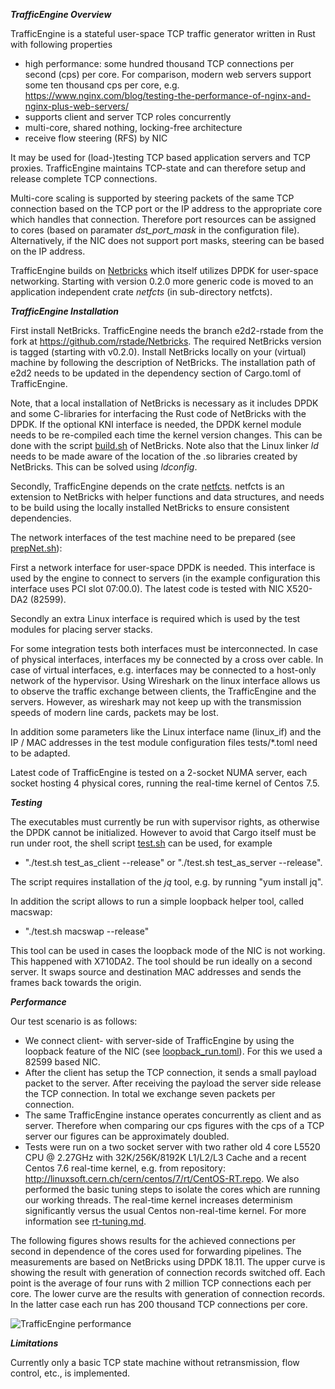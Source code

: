 _**TrafficEngine Overview**_

TrafficEngine is a stateful user-space TCP traffic generator written in Rust with following properties
* high performance: some hundred thousand TCP connections per second (cps) per core. For comparison, modern web servers support some ten thousand cps per core, e.g. https://www.nginx.com/blog/testing-the-performance-of-nginx-and-nginx-plus-web-servers/
* supports client and server TCP roles concurrently
* multi-core, shared nothing, locking-free architecture 
* receive flow steering (RFS) by NIC

It may be used for (load-)testing  TCP based application servers and TCP proxies. TrafficEngine maintains TCP-state and can therefore setup and release complete TCP connections.

Multi-core scaling is supported by steering packets of the same TCP connection based on the TCP port or the IP address to the appropriate core which handles that connection.  Therefore port resources can be assigned to cores (based on paramater _dst_port_mask_ in the configuration file). Alternatively, if the NIC does not support port masks, steering can be based on the IP address.   

TrafficEngine builds on [Netbricks](https://github.com/NetSys/NetBricks) which itself utilizes DPDK for user-space networking. Starting with version 0.2.0 more generic code is moved to an application independent crate _netfcts_ (in sub-directory netfcts).

_**TrafficEngine Installation**_

First install NetBricks. TrafficEngine needs the branch e2d2-rstade from the fork at https://github.com/rstade/Netbricks. 
The required NetBricks version is tagged (starting with v0.2.0). 
Install NetBricks locally on your (virtual) machine by following the description of NetBricks. 
The installation path of e2d2 needs to be updated in the dependency section of Cargo.toml of TrafficEngine. 

Note, that a local installation of NetBricks is necessary as it includes DPDK and some C-libraries for interfacing the Rust code of NetBricks with the DPDK. If the optional KNI interface is needed, the DPDK kernel module needs to be re-compiled each time the kernel version changes. This can be done with the script [build.sh](https://github.com/rstade/NetBricks/blob/e2d2-rstade/build.sh) of NetBricks. Note also that the Linux linker _ld_ needs to be made aware of the location of the .so libraries created by NetBricks. This can be solved using _ldconfig_.

Secondly, TrafficEngine depends on the crate [netfcts](https://github.com/rstade/netfcts). 
netfcts is an extension to NetBricks with helper functions and data structures, 
and needs to be build using the locally installed NetBricks to ensure consistent dependencies.

The network interfaces of the test machine need to be prepared (see [prepNet.sh](https://github.com/silverengine-de/proxyengine/blob/master/prepNet.sh)): 

First a network interface for user-space DPDK is needed. This interface is used by the engine to connect to servers (in the example configuration this interface uses PCI slot 07:00.0). The latest code is tested with NIC X520-DA2 (82599).

Secondly an extra Linux interface is required which is used by the test modules for placing server stacks.

For some integration tests both interfaces must be interconnected. In case of physical interfaces, interfaces my be connected by a cross over cable. In case of virtual interfaces, e.g. interfaces may be connected to a host-only network of the hypervisor. Using Wireshark on the linux interface allows us to observe the traffic exchange between clients, the TrafficEngine and the servers. However, as wireshark may not keep up with the transmission speeds of modern line cards, packets may be lost. 

In addition some parameters like the Linux interface name (linux_if) and the IP / MAC addresses in the test module configuration files  tests/*.toml need to be adapted. 

Latest code of TrafficEngine is tested on a 2-socket NUMA server, each socket hosting 4 physical cores, running the real-time kernel of Centos 7.5.

**_Testing_**

The executables must currently be run with supervisor rights, as otherwise the DPDK cannot be initialized. However to avoid that Cargo itself must be run under root, the shell script [test.sh](https://github.com/rstade/TrafficEngine/blob/master/test.sh) can be used, for example 

* "./test.sh test_as_client  --release"  or  "./test.sh test_as_server  --release". 

The script requires installation of the _jq_ tool, e.g.  by running "yum install jq". 

In addition the script allows to run a simple loopback helper tool, called macswap:
* "./test.sh macswap --release"

This tool can be used in cases the loopback mode of the NIC is not working. This happened with X710DA2. The tool should be run ideally on a second server. It swaps source and destination MAC addresses and sends the frames back towards the origin. 


**_Performance_**

Our test scenario is as follows:

* We connect client- with server-side of TrafficEngine by using the loopback feature of the NIC (see [loopback_run.toml](https://github.com/rstade/TrafficEngine/blob/master/loopback_run.toml)). For this we used a 82599 based NIC.
* After the client has setup the TCP connection, it sends a small payload packet to the server. After receiving the payload the server side release the TCP connection. In total we exchange seven packets per connection. 
* The same TrafficEngine instance operates concurrently as client and as server. Therefore when comparing our cps figures with the cps of a TCP server our figures can be approximately doubled. 
* Tests were run on a two socket server with two rather old 4 core L5520 CPU @ 2.27GHz with 32K/256K/8192K L1/L2/L3 Cache and a recent Centos 7.6 real-time kernel, e.g. from repository:  http://linuxsoft.cern.ch/cern/centos/7/rt/CentOS-RT.repo. We also performed the basic tuning steps to isolate the cores which are running our working threads. The real-time kernel increases determinism significantly versus the usual Centos non-real-time kernel. For more information see [rt-tuning.md](https://github.com/rstade/TrafficEngine/blob/master/rt-tuning.md).

The following figures shows results for the achieved connections per second in dependence of the cores used for forwarding pipelines. The measurements are based on NetBricks using DPDK 18.11. The upper curve is showing the result with generation of connection records switched off. Each point is the average of four runs with 2 million TCP connections each per core. The lower curve are the results with generation of connection records. In the latter case each run has 200 thousand TCP connections per core. 

![TrafficEngine performance](https://github.com/rstade/trafficengine/blob/master/cps_vs_cores.png)

**_Limitations_**

Currently only a basic TCP state machine without retransmission, flow control, etc., is implemented.






